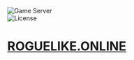 ![Game Server](https://img.shields.io/badge/Server-0.0.2-orange.svg)  
![License](https://img.shields.io/badge/license-%20GNU%20AGPLv3%20-brightgreen)

# **[ROGUELIKE.ONLINE](https://roguelike.online)** 


